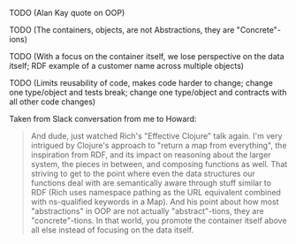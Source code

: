 
TODO (Alan Kay quote on OOP)

TODO (The containers, objects, are not Abstractions, they are "Concrete"-ions)

TODO (With a focus on the container itself, we lose perspective on the data itself; RDF example of a customer name across multiple objects)

TODO (Limits reusability of code, makes code harder to change; change one type/object and tests break; change one type/object and contracts with all other code changes)

Taken from Slack conversation from me to Howard:
> And dude, just watched Rich's "Effective Clojure" talk again. I'm very intrigued by Clojure's approach to "return a map from everything", the inspiration from RDF, and its impact on reasoning about the larger system, the pieces in between, and composing functions as well.
> That striving to get to the point where even the data structures our functions deal with are semantically aware through stuff similar to RDF (Rich uses namespace pathing as the URL equivalent combined with ns-qualified keywords in a Map).
> And his point about how most "abstractions" in OOP are not actually "abstract"-tions, they are "concrete"-tions. In that world, you promote the container itself above all else instead of focusing on the data itself.